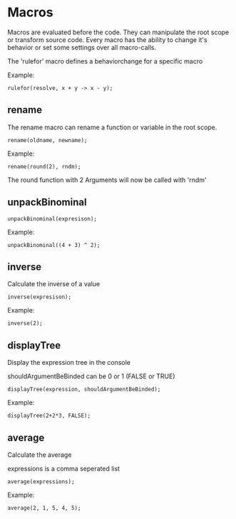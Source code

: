 # Macros

Macros are evaluated before the code. They can manipulate the root scope or transform source code.
Every macro has the ability to change it's behavior or set some settings over all macro-calls. 

The 'rulefor' macro defines a behaviorchange for a specific macro

Example:
```
rulefor(resolve, x + y -> x - y);
```

## rename

The rename macro can rename a function or variable in the root scope.

```
rename(oldname, newname);
```

Example:
```
rename(round(2), rndm);
```

The round function with 2 Arguments will now be called with 'rndm'

## unpackBinominal
```
unpackBinominal(expresison);
```

Example:
```
unpackBinominal((4 + 3) ^ 2);
```

## inverse
Calculate the inverse of a value

```
inverse(expresison);
```

Example:
```
inverse(2);
```

## displayTree
Display the expression tree in the console

shouldArgumentBeBinded can be 0 or 1 (FALSE or TRUE)

```
displayTree(expression, shouldArgumentBeBinded);
```

Example:
```
displayTree(2+2*3, FALSE);
```

## average
Calculate the average

expressions is a comma seperated list

```
average(expressions);
```

Example:
```
average(2, 1, 5, 4, 5);
```